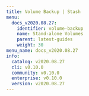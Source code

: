 ```yaml
---
title: Volume Backup | Stash
menu:
  docs_v2020.08.27:
    identifier: volume-backup
    name: Stand-alone Volumes
    parent: latest-guides
    weight: 30
menu_name: docs_v2020.08.27
info:
  catalog: v2020.08.27
  cli: v0.10.0
  community: v0.10.0
  enterprise: v0.10.0
  version: v2020.08.27
---
```


